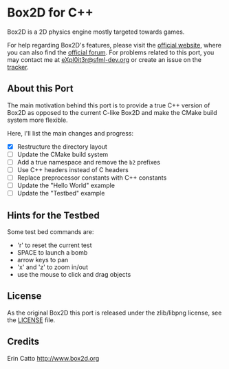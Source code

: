 Box2D for C++
=============

Box2D is a 2D physics engine mostly targeted towards games.

For help regarding Box2D's features, please visit the [official website](http://www.box2d.org/), where you can also find the [official forum](http://box2d.org/forum/). For problems related to this port, you may contact me at eXpl0it3r@sfml-dev.org or create an issue on the [tracker](https://github.com/eXpl0it3r/Box2D/issues).

About this Port
---------------

The main motivation behind this port is to provide a true C++ version of Box2D as opposed to the current C-like Box2D and make the CMake build system more flexible.

Here, I'll list the main changes and progress:

* [X] Restructure the directory layout
* [ ] Update the CMake build system
* [ ] Add a true namespace and remove the `b2` prefixes
* [ ] Use C++ headers instead of C headers
* [ ] Replace preprocessor constants with C++ constants
* [ ] Update the "Hello World" example
* [ ] Update the "Testbed" example

Hints for the Testbed
---------------------

Some test bed commands are:	
* 'r' to reset the current test
* SPACE to launch a bomb
* arrow keys to pan
* 'x' and 'z' to zoom in/out
* use the mouse to click and drag objects

License
-------

As the original Box2D this port is released under the zlib/libpng license, see the [LICENSE](LICENSE) file.

Credits
-------

Erin Catto
http://www.box2d.org
